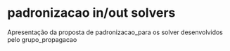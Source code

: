 # padronizacao in/out solvers
Apresentação da  proposta de padronizacao_para os solver desenvolvidos pelo grupo_propagacao
